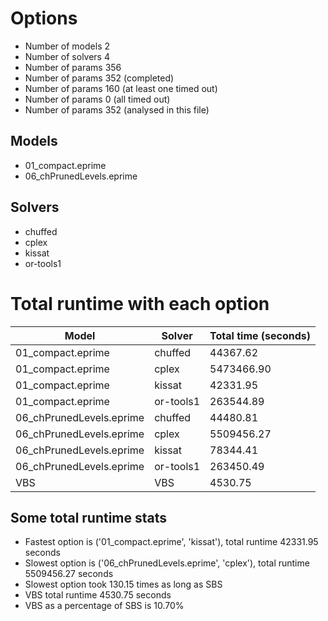 

# Options


- Number of models         2
- Number of solvers        4
- Number of params       356
- Number of params       352 (completed)
- Number of params       160 (at least one timed out)
- Number of params         0 (all timed out)
- Number of params       352 (analysed in this file)


## Models


 - 01_compact.eprime
 - 06_chPrunedLevels.eprime


## Solvers


 - chuffed
 - cplex
 - kissat
 - or-tools1


# Total runtime with each option


 | Model | Solver | Total time (seconds) | 
 | -- | -- | -- | 
 | 01_compact.eprime | chuffed | 44367.62 | 
 | 01_compact.eprime | cplex | 5473466.90 | 
 | 01_compact.eprime | kissat | 42331.95 | 
 | 01_compact.eprime | or-tools1 | 263544.89 | 
 | 06_chPrunedLevels.eprime | chuffed | 44480.81 | 
 | 06_chPrunedLevels.eprime | cplex | 5509456.27 | 
 | 06_chPrunedLevels.eprime | kissat | 78344.41 | 
 | 06_chPrunedLevels.eprime | or-tools1 | 263450.49 | 
 | VBS | VBS | 4530.75 | 


## Some total runtime stats


 - Fastest option is ('01_compact.eprime', 'kissat'), total runtime 42331.95 seconds
 - Slowest option is ('06_chPrunedLevels.eprime', 'cplex'), total runtime 5509456.27 seconds
 - Slowest option took 130.15 times as long as SBS
 - VBS total runtime 4530.75 seconds
 - VBS as a percentage of SBS is 10.70%

